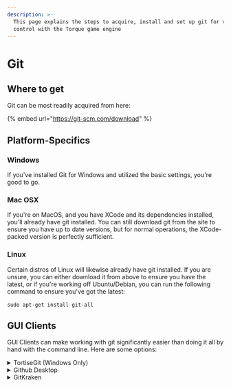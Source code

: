 ```yaml
---
description: >-
  This page explains the steps to acquire, install and set up git for version
  control with the Torque game engine
---
```


# Git

## Where to get

Git can be most readily acquired from here:

{% embed url="https://git-scm.com/download" %}

## Platform-Specifics

### Windows

If you've installed Git for Windows and utilized the basic settings, you're good to go.

### Mac OSX

If you're on MacOS, and you have XCode and its dependencies installed, you'll already have git installed. You can still download git from the site to ensure you have up to date versions, but for normal operations, the XCode-packed version is perfectly sufficient.

### Linux

Certain distros of Linux will likewise already have git installed. If you are unsure, you can either download it from above to ensure you have the latest, or if you're working off Ubuntu/Debian, you can run the following command to ensure you've got the latest:

```
sudo apt-get install git-all
```

## GUI Clients

GUI Clients can make working with git significantly easier than doing it all by hand with the command line. Here are some options:

<details>

<summary>TortiseGit (Windows Only)</summary>

Acquirable [here](https://tortoisegit.org/download/) tortisegit is powerful due to a simple interface that can integrate into the Windows shell. Meaning that you can do git actions directly from the RMB shell menu, like so:

![](<../../../.gitbook/assets/image (4) (2) (1).png>)

This can drastically improve iteration time.

It also can integrate in other external tools, such as [WinMerge](https://winmerge.org/downloads/?lang=en) for diff comparisons.

</details>

<details>

<summary>Github Desktop</summary>

Github can be acquired [here.](https://desktop.github.com)

Github Desktop is convenient because, as per the name, github has integrations directly with it. If you have Desktop installed, then it's possible for you to initiate a clone or pull directly from the github interface:

![](<../../../.gitbook/assets/image (1) (1).png>)

</details>

<details>

<summary>GitKraken</summary>

GitKraken can be acquired [here.](https://www.gitkraken.com/download)

It has paid and free tiers, and offers a bunch of potentially useful features to help with project/repository management.

</details>
